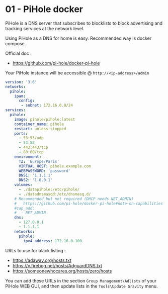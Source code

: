 # 01 - PiHole docker

PiHole is a DNS server that subscribes to blocklists to block advertising and tracking services at the network level.

Using PiHole as a DNS for home is easy. Recommended way is docker compose.

Official doc :
- https://github.com/pi-hole/docker-pi-hole

Your PiHole instance will be accessible @ `http://<ip-address>/admin`

```yaml
version: '3.6'
networks:
  pihole:
    ipam:
      config:
       - subnet: 172.16.0.0/24
services:
  pihole:
    image: pihole/pihole:latest
    container_name: pihole
    restart: unless-stopped
    ports:
      - 53:53/udp
      - 53:53
      - 443:443/tcp
      - 80:80/tcp
    environment:
      TZ: 'Europe/Paris'
      VIRTUAL_HOST: pihole.example.com
      WEBPASSWORD: 'password'
      DNS1: '1.1.1.1'
      DNS2: '1.0.0.1'
    volumes:
      - ./datapihole:/etc/pihole/
      - ./datadnsmasqd:/etc/dnsmasq.d/
    # Recommended but not required (DHCP needs NET_ADMIN)
    #   https://github.com/pi-hole/docker-pi-hole#note-on-capabilities
    #cap_add:
    #  - NET_ADMIN
    dns:
      - 127.0.0.1
      - 1.1.1.1
    networks:
      pihole:
        ipv4_address: 172.16.0.100
```

URLs to use for black listing :
- https://adaway.org/hosts.txt
- https://v.firebog.net/hosts/AdguardDNS.txt
- https://someonewhocares.org/hosts/zero/hosts

You can add these URLs in the section `Group Management\Adlists` of your PiHole WEB GUI, and then update lists in the `Tools\Update Gravity` menu.
